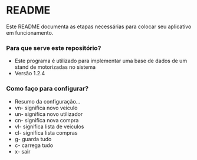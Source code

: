 # README #

Este README documenta as etapas necessárias para colocar seu aplicativo em funcionamento.

### Para que serve este repositório? ###

* Este programa é utilizado para implementar uma base de dados de um stand de motorizadas no sistema
* Versão 1.2.4


### Como faço para configurar? ###

* Resumo da configuração...
* vn- significa novo veiculo
* un- significa novo utilizador
* cn- significa nova compra
* vl- significa lista de veiculos
* cl- significa lista compras
* g- guarda tudo
* c- carrega tudo
* x- sair

